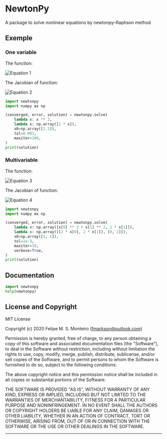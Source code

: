 # NewtonPy

A package to solve nonlinear equations by newtonpy–Raphson method

## Exemple

### One variable

The function:

![Equation 1](docs/eq1.png)


The Jacobian of function:

![Equation 2](docs/eq2.png)

``` python
import newtonpy
import numpy as np

(converged, error, solution) = newtonpy.solve(
    lambda x: x ** 2,
    lambda x: np.array([2 * x]),
    x0=np.array([1.2]),
    tol=0.001,
    maxiter=100,
)
print(solution)
```

### Multivariable

The function:

![Equation 3](docs/eq3.png)

The Jacobian of function:

![Equation 4](docs/eq4.png)


``` python
import newtonpy
import numpy as np

(converged, error, solution) = newtonpy.solve(
    lambda x: np.array([x[0] ** 2 + x[1] ** 2, 2 * x[1]]),
    lambda x: np.array([[2 * x[0], 2 * x[1]], [0, 2]]),
    x0=np.array([1, 1]),
    tol=1e-3,
    maxiter=10,
    verbose=True,
)
print(solution)
```


## Documentation

``` python
import newtonpy
help(newtonpy)
```


## License and Copyright
 
MIT License

Copyright (c) 2020 Felipe M. S. Monteiro (<fmarkson@outlook.com>)

Permission is hereby granted, free of charge, to any person obtaining a copy
of this software and associated documentation files (the "Software"), to deal
in the Software without restriction, including without limitation the rights
to use, copy, modify, merge, publish, distribute, sublicense, and/or sell
copies of the Software, and to permit persons to whom the Software is
furnished to do so, subject to the following conditions:

The above copyright notice and this permission notice shall be included in all
copies or substantial portions of the Software.

THE SOFTWARE IS PROVIDED "AS IS", WITHOUT WARRANTY OF ANY KIND, EXPRESS OR
IMPLIED, INCLUDING BUT NOT LIMITED TO THE WARRANTIES OF MERCHANTABILITY,
FITNESS FOR A PARTICULAR PURPOSE AND NONINFRINGEMENT. IN NO EVENT SHALL THE
AUTHORS OR COPYRIGHT HOLDERS BE LIABLE FOR ANY CLAIM, DAMAGES OR OTHER
LIABILITY, WHETHER IN AN ACTION OF CONTRACT, TORT OR OTHERWISE, ARISING FROM,
OUT OF OR IN CONNECTION WITH THE SOFTWARE OR THE USE OR OTHER DEALINGS IN THE
SOFTWARE.

---






